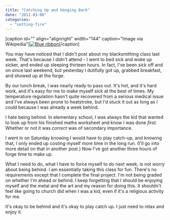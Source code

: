 ```yaml
---
title: "Catching Up and Hanging Back"
date: "2011-03-06"
categories: 
  - "setting-fire"
---
```


\[caption id="" align="alignright" width="144" caption="Image via Wikipedia"\][![Blue ribbon](images/300px-Blue_ribbon2.svg_9.png "Blue ribbon")](http://commons.wikipedia.org/wiki/File:Blue_ribbon2.svg)\[/caption\]

You may have noticed that I didn't post about my blacksmithing class last week. That's because I didn't attend - I went to bed sick and woke up sicker, and ended up sleeping thirteen hours. In fact, I've been sick off and on since last weekend, but yesterday I dutifully got up, grabbed breakfast, and showed up at the forge.

By our lunch break, I was nearly ready to pass out. It's hot, and it's hard work, and it's easy for me to make myself sick at the best of times. My temperature regulation hasn't quite recovered from a serious medical issue and I've always been prone to heatstroke, but I'd stuck it out as long as I could because I was already a week behind.

I hate being behind. In elementary school, I was always the kid that wanted to look up from his finished maths worksheet and know I was done _first._ Whether or not it was _correct_ was of secondary importance.

I went in on Saturday knowing I would have to play catch-up, and knowing that, I only ended up costing myself more time in the long run. (I'll go into more detail on that in another post.) Now I've got another three hours of forge time to make up.

What I need to do, what I have to force myself to do next week, is not worry about being behind. I am essentially taking this class for fun. There's no requirements except that I complete the final project. I'm not being graded on whether I'm ahead or behind. I keep forgetting that I should be enjoying myself and the metal and the art and my reason for doing this. It shouldn't feel like going to church did when I was a kid, even if it's a religious activity for me.

It's okay to be behind and it's okay to play catch up. I just need to relax and enjoy it.

